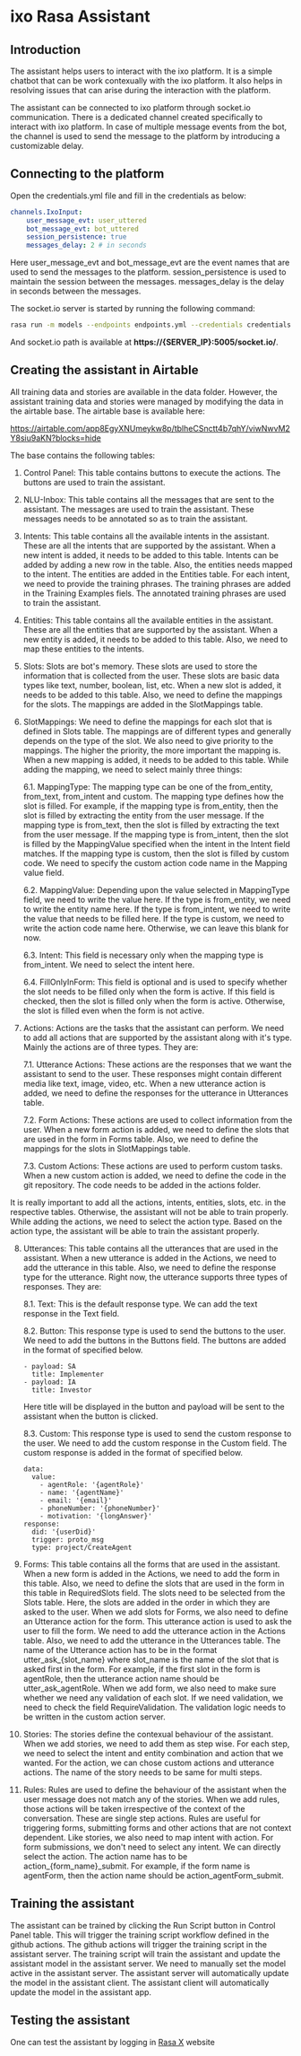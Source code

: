 # ixo Rasa Assistant

## Introduction

The assistant helps users to interact with the ixo platform. It is a simple chatbot that can be work contexually with the ixo platform. It also helps in resolving issues that can arise during the interaction with the platform.

The assistant can be connected to ixo platform through socket.io communication. There is a dedicated channel created specifically to interact with ixo platform. In case of multiple message events from the bot, the channel is used to send the message to the platform by introducing a customizable delay.

## Connecting to the platform

Open the credentials.yml file and fill in the credentials as below:
    
```yaml
channels.IxoInput:
    user_message_evt: user_uttered
    bot_message_evt: bot_uttered
    session_persistence: true
    messages_delay: 2 # in seconds
```

Here user_message_evt and bot_message_evt are the event names that are used to send the messages to the platform. session_persistence is used to maintain the session between the messages. messages_delay is the delay in seconds between the messages.

The socket.io server is started by running the following command:

```bash
rasa run -m models --endpoints endpoints.yml --credentials credentials.yml
```

And socket.io path is available at **https://{SERVER_IP}:5005/socket.io/**.


## Creating the assistant in Airtable
All training data and stories are available in the data folder. However, the assistant training data and stories were managed by modifying the data in the airtable base. The airtable base is available here:

https://airtable.com/app8EgyXNUmeykw8p/tblheCSnctt4b7qhY/viwNwvM2Y8siu9aKN?blocks=hide

The base contains the following tables:

1. Control Panel: This table contains buttons to execute the actions. The buttons are used to train the assistant.

2. NLU-Inbox: This table contains all the messages that are sent to the assistant. The messages are used to train the assistant. These messages needs to be annotated so as to train the assistant.

3. Intents: This table contains all the available intents in the assistant. These are all the intents that are supported by the assistant. When a new intent is added, it needs to be added to this table. Intents can be added by adding a new row in the table. Also, the entities needs mapped to the intent. The entities are added in the Entities table. For each intent, we need to provide the training phrases. The training phrases are added in the Training Examples fiels. The annotated training phrases are used to train the assistant.

4. Entities: This table contains all the available entities in the assistant. These are all the entities that are supported by the assistant. When a new entity is added, it needs to be added to this table. Also, we need to map these entities to the intents.

5. Slots: Slots are bot's memory. These slots are used to store the information that is collected from the user. These slots are basic data types like text, number, boolean, list, etc. When a new slot is added, it needs to be added to this table. Also, we need to define the mappings for the slots. The mappings are added in the SlotMappings table.

6. SlotMappings: We need to define the mappings for each slot that is defined in Slots table. The mappings are of different types and generally depends on the type of the slot. We also need to give priority to the mappings. The higher the priority, the more important the mapping is. When a new mapping is added, it needs to be added to this table. While adding the mapping, we need to select mainly three things:

    6.1. MappingType: The mapping type can be one of the from_entity, from_text, from_intent and custom. The mapping type defines how the slot is filled. For example, if the mapping type is from_entity, then the slot is filled by extracting the entity from the user message. If the mapping type is from_text, then the slot is filled by extracting the text from the user message. If the mapping type is from_intent, then the slot is filled by the MappingValue specified when the intent in the Intent field matches. If the mapping type is custom, then the slot is filled by custom code. We need to specify the custom action code name in the Mapping value field.

    6.2. MappingValue: Depending upon the value selected in MappingType field, we need to write the value here. 
    If the type is from_entity, we need to write the entity name here.
    If the type is from_intent, we need to write the value that needs to be filled here.
    If the type is custom, we need to write the action code name here.
    Otherwise, we can leave this blank for now.

    6.3. Intent: This field is necessary only when the mapping type is from_intent. We need to select the intent here.

    6.4. FillOnlyInForm: This field is optional and is used to specify whether the slot needs to be filled only when the form is active. If this field is checked, then the slot is filled only when the form is active. Otherwise, the slot is filled even when the form is not active.

7. Actions: Actions are the tasks that the assistant can perform. We need to add all actions that are supported by the assistant along with it's type. Mainly the actions are of three types. They are:

    7.1. Utterance Actions: These actions are the responses that we want the assistant to send to the user. These responses might contain different media like text, image, video, etc. When a new utterance action is added, we need to define the responses for the utterance in Utterances table.

    7.2. Form Actions: These actions are used to collect information from the user.  When a new form action is added, we need to define the slots that are used in the form in Forms table. Also, we need to define the mappings for the slots in SlotMappings table.

    7.3. Custom Actions: These actions are used to perform custom tasks. When a new custom action is added, we need to define the code in the git repository. The code needs to be added in the actions folder.

It is really important to add all the actions, intents, entities, slots, etc. in the respective tables. Otherwise, the assistant will not be able to train properly. While adding the actions, we need to select the action type. Based on the action type, the assistant will be able to train the assistant properly.

8. Utterances: This table contains all the utterances that are used in the assistant. When a new utterance is added in the Actions, we need to add the utterance in this table. Also, we need to define the response type for the utterance. Right now, the utterance supports three types of responses. They are:

    8.1. Text: This is the default response type. We can add the text response in the Text field.

    8.2. Button: This response type is used to send the buttons to the user. We need to add the buttons in the Buttons field. The buttons are added in the format of specified below.
    
    ```
    - payload: SA
      title: Implementer
    - payload: IA
      title: Investor
    ```

    Here title will be displayed in the button and payload will be sent to the assistant when the button is clicked.

    8.3. Custom: This response type is used to send the custom response to the user. We need to add the custom response in the Custom field. The custom response is added in the format of specified below.
    
    ```
    data:
      value:
        - agentRole: '{agentRole}'
        - name: '{agentName}'
        - email: '{email}'
        - phoneNumber: '{phoneNumber}'
        - motivation: '{longAnswer}'
    response:
      did: '{userDid}'
      trigger: proto_msg
      type: project/CreateAgent
    ```

9. Forms: This table contains all the forms that are used in the assistant. When a new form is added in the Actions, we need to add the form in this table. Also, we need to define the slots that are used in the form in this table in RequiredSlots field. The slots need to be selected from the Slots table. Here, the slots are added in the order in which they are asked to the user. When we add slots for Forms, we also need to define an Utterance action for the form. This utterance action is used to ask the user to fill the form. We need to add the utterance action in the Actions table. Also, we need to add the utterance in the Utterances table. The name of the Utterance action has to be in the format utter_ask_{slot_name} where slot_name is the name of the slot that is asked first in the form. For example, if the first slot in the form is agentRole, then the utterance action name should be utter_ask_agentRole.
When we add form, we also need to make sure whether we need any validation of each slot. If we need validation, we need to check the field RequireValidation. The validation logic needs to be written in the custom action server.

10. Stories: The stories define the contexual behaviour of the assistant. When we add stories, we need to add them as step wise. For each step, we need to select the intent and entity combination and action that we wanted. For the action, we can chose custom actions and utterance actions. The name of the story needs to be same for multi steps.

11. Rules: Rules are used to define the behaviour of the assistant when the user message does not match any of the stories. When we add rules, those actions will be taken irrespective of the context of the conversation. These are single step actions. Rules are useful for triggering forms, submitting forms and other actions that are not context dependent. Like stories, we also need to map intent with action. For form submissions, we don't need to select any intent. We can directly select the action. The action name has to be action_{form_name}_submit. For example, if the form name is agentForm, then the action name should be action_agentForm_submit.


## Training the assistant

The assistant can be trained by clicking the Run Script button in Control Panel table. This will trigger the training script workflow defined in the github actions. The github actions will trigger the training script in the assistant server. The training script will train the assistant and update the assistant model in the assistant server. We need to manually set the model active in the assistant server. The assistant server will automatically update the model in the assistant client. The assistant client will automatically update the model in the assistant app.

## Testing the assistant

One can test the assistant by logging in [Rasa X](https://assistant.ixo.earth) website
